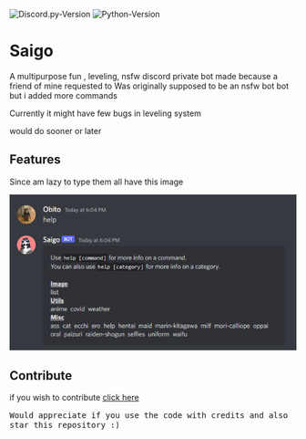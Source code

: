 
![Discord.py-Version](https://img.shields.io/badge/discord.py-2.0.0a-blue?style=flat-square)
   ![Python-Version](https://img.shields.io/badge/python-3.8.5-green?style=flat-square)

# Saigo

A multipurpose fun , leveling, nsfw discord private bot made because a friend of mine requested to
Was originally supposed to be an nsfw bot bot but i added more commands

Currently it might have few bugs in leveling system 

would do sooner or later


## Features
Since am lazy to type them all have this image
<p align="left"><img src="image.png"></image>
</p>


## Contribute

if you wish to contribute [click here](https://github.com/obitozx/Saigo/blob/main/CONTRIBUTING.md)


<tt>Would appreciate if you use the code with credits and also star this repository :) </tt>

